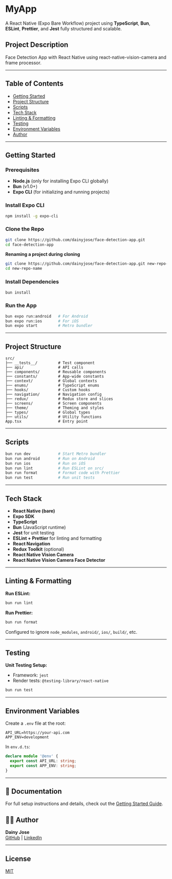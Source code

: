 # MyApp

A React Native (Expo Bare Workflow) project using **TypeScript**, **Bun**, **ESLint**, **Prettier**, and **Jest** fully structured and scalable.

## Project Description

Face Detection App with React Native using react-native-vision-camera and frame processor.

---

## Table of Contents

- [Getting Started](#getting-started)
- [Project Structure](#project-structure)
- [Scripts](#scripts)
- [Tech Stack](#tech-stack)
- [Linting & Formatting](#linting--formatting)
- [Testing](#testing)
- [Environment Variables](#environment-variables)
- [Author](#author)

---

## Getting Started

### Prerequisites

- **Node.js** (only for installing Expo CLI globally)
- **Bun** (v1.0+)
- **Expo CLI** (for initializing and running projects)

### Install Expo CLI

```bash
npm install -g expo-cli
```

### Clone the Repo

```bash
git clone https://github.com/dainyjose/face-detection-app.git
cd face-detection-app
```

**Renaming a project during cloning**

```bash
git clone https://github.com/dainyjose/face-detection-app.git new-repo-name
cd new-repo-name
```

### Install Dependencies

```bash
bun install
```

### Run the App

```bash
bun expo run:android   # For Android
bun expo run:ios       # For iOS
bun expo start         # Metro bundler
```

---

## Project Structure

```
src/
├── __tests__/         # Test component
├── api/               # API calls
├── components/        # Reusable components
├── constants/         # App-wide constants
├── context/           # Global contexts
├── enums/             # TypeScript enums
├── hooks/             # Custom hooks
├── navigation/        # Navigation config
├── redux/             # Redux store and slices
├── screens/           # Screen components
├── theme/             # Theming and styles
├── types/             # Global types
├── utils/             # Utility functions
App.tsx                # Entry point

```

---

## Scripts

```bash
bun run dev            # Start Metro bundler
bun run android        # Run on Android
bun run ios            # Run on iOS
bun run lint           # Run ESLint on src/
bun run format         # Format code with Prettier
bun run test           # Run unit tests
```

---

## Tech Stack

- **React Native (bare)**
- **Expo SDK**
- **TypeScript**
- **Bun** (JavaScript runtime)
- **Jest** for unit testing
- **ESLint + Prettier** for linting and formatting
- **React Navigation**
- **Redux Toolkit** (optional)
- **React Native Vision Camera**
- **React Native Vision Camera Face Detector**

---

## Linting & Formatting

**Run ESLint:**

```bash
bun run lint
```

**Run Prettier:**

```bash
bun run format
```

Configured to ignore `node_modules`, `android/`, `ios/`, `build/`, etc.

---

## Testing

**Unit Testing Setup:**

- Framework: `jest`
- Render tests: `@testing-library/react-native`

```bash
bun run test
```

---

## Environment Variables

Create a `.env` file at the root:

```env
API_URL=https://your-api.com
APP_ENV=development
```

In `env.d.ts`:

```ts
declare module '@env' {
  export const API_URL: string;
  export const APP_ENV: string;
}
```

---

## 📖 Documentation

For full setup instructions and details, check out the [Getting Started Guide](./GETTING_STARTED.md).

## 🧑‍💻 Author

**Dainy Jose**  
[GitHub](https://github.com/dainyjose) | [LinkedIn](https://linkedin.com/in/dainyjose)

---

## License

[MIT](./LICENSE)

